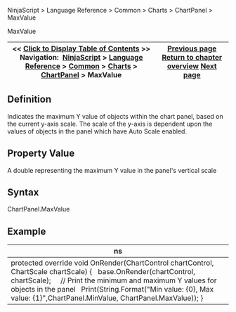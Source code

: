 ﻿
NinjaScript > Language Reference > Common > Charts > ChartPanel > MaxValue

MaxValue

| << [Click to Display Table of Contents](maxvalue_chartpanel.md) >> **Navigation:**     [NinjaScript](ninjascript.md) > [Language Reference](language_reference_wip.md) > [Common](common.md) > [Charts](chart.md) > [ChartPanel](chartpanel.md) > MaxValue | [Previous page](isyaxisdisplayedright_chartpanel.md) [Return to chapter overview](chartpanel.md) [Next page](minvalue_chartpanel.md) |
| --- | --- |
## Definition
Indicates the maximum Y value of objects within the chart panel, based on the current y-axis scale. The scale of the y-axis is dependent upon the values of objects in the panel which have Auto Scale enabled.
## 
## Property Value
A double representing the maximum Y value in the panel's vertical scale
 
## Syntax
ChartPanel.MaxValue
## 
## Example

| ns |
| --- |
| protected override void OnRender(ChartControl chartControl, ChartScale chartScale) {    base.OnRender(chartControl, chartScale);      // Print the minimum and maximum Y values for objects in the panel    Print(String.Format("Min value: {0}, Max value: {1}",ChartPanel.MinValue, ChartPanel.MaxValue)); } |
